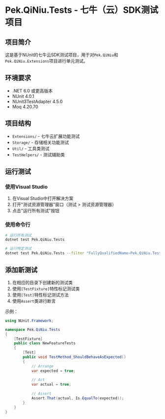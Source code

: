 # Pek.QiNiu.Tests - 七牛（云）SDK测试项目

## 项目简介

这是基于NUnit的七牛云SDK测试项目，用于对`Pek.QiNiu`和`Pek.QiNiu.Extensions`项目进行单元测试。

## 环境要求

- .NET 6.0 或更高版本
- NUnit 4.0.1
- NUnit3TestAdapter 4.5.0
- Moq 4.20.70

## 项目结构

- `Extensions/` - 七牛云扩展功能测试
- `Storage/` - 存储相关功能测试
- `Util/` - 工具类测试
- `TestHelpers/` - 测试辅助类

## 运行测试

### 使用Visual Studio

1. 在Visual Studio中打开解决方案
2. 打开"测试资源管理器"窗口（测试 > 测试资源管理器）
3. 点击"运行所有测试"按钮

### 使用命令行

```bash
# 运行所有测试
dotnet test Pek.QiNiu.Tests

# 运行特定测试
dotnet test Pek.QiNiu.Tests --filter "FullyQualifiedName~Pek.QiNiu.Tests.QiniuCSharpSDKTests"
```

## 添加新测试

1. 在相应的目录下创建新的测试类
2. 使用`[TestFixture]`特性标记测试类
3. 使用`[Test]`特性标记测试方法
4. 使用`Assert`类进行断言

示例：

```csharp
using NUnit.Framework;

namespace Pek.QiNiu.Tests
{
    [TestFixture]
    public class NewFeatureTests
    {
        [Test]
        public void TestMethod_ShouldBehaveAsExpected()
        {
            // Arrange
            var expected = true;
            
            // Act
            var actual = true;
            
            // Assert
            Assert.That(actual, Is.EqualTo(expected));
        }
    }
}
```
